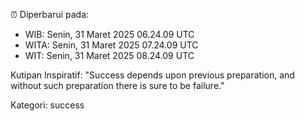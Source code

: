 ⏰ Diperbarui pada:
- WIB: Senin, 31 Maret 2025 06.24.09 UTC
- WITA: Senin, 31 Maret 2025 07.24.09 UTC
- WIT: Senin, 31 Maret 2025 08.24.09 UTC

Kutipan Inspiratif:
"Success depends upon previous preparation, and without such preparation there is sure to be failure."


Kategori: success

